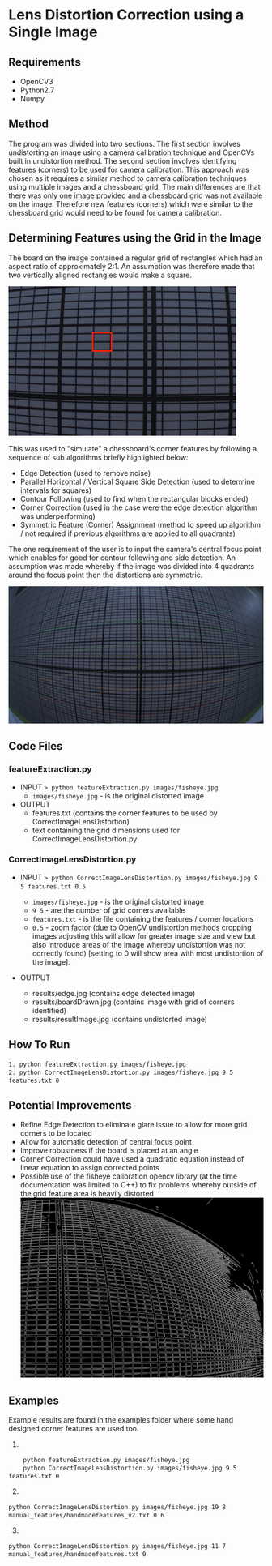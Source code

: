 # Lens Distortion Correction using a Single Image

## Requirements

- OpenCV3
- Python2.7
- Numpy

## Method

The program was divided into two sections. The first section involves undistorting an image using a camera calibration technique and OpenCVs built in undistortion method. The second section involves identifying features (corners) to be used for camera calibration.
This approach was chosen as it requires a similar method to camera calibration techniques using multiple images and a chessboard grid. The main differences are that there was only one image provided and a chessboard grid was not available on the image. Therefore new features (corners) which were similar to the chessboard grid would need to be found for camera calibration.

## Determining Features using the Grid in the Image

The board on the image contained a regular grid of rectangles which had an aspect ratio of approximately 2:1. An assumption was therefore made that two vertically aligned rectangles would make a square.

![Square Example](/imgSrc/squareExample.png?raw=true "Example Square")

This was used to "simulate" a chessboard's corner features by following a sequence of sub algorithms briefly highlighted below:
- Edge Detection (used to remove noise)
- Parallel Horizontal / Vertical Square Side Detection (used to determine intervals for squares)
- Contour Following (used to find when the rectangular blocks ended)
- Corner Correction (used in the case were the edge detection algorithm was underperforming)
- Symmetric Feature (Corner) Assignment (method to speed up algorithm / not required if previous algorithms are applied to all quadrants)

The one requirement of the user is to input the camera's central focus point which enables for good for contour following and side detection. An assumption was made whereby if the image was divided into 4 quadrants around the focus point then the distortions are symmetric.

![Board Example](/imgSrc/boardExample.png?raw=true "Example Grid Board")

## Code Files

### featureExtraction.py
* INPUT    `> python featureExtraction.py images/fisheye.jpg`
  * `images/fisheye.jpg` - is the original distorted image
* OUTPUT 
  * features.txt (contains the corner features to be used by CorrectImageLensDistortion)
  * text containing the grid dimensions used for CorrectImageLensDistortion.py

### CorrectImageLensDistortion.py
* INPUT    `> python CorrectImageLensDistortion.py images/fisheye.jpg 9 5 features.txt 0.5`
  * `images/fisheye.jpg` - is the original distorted image
  * `9 5` - are the number of grid corners available
  * `features.txt` - is the file containing the features / corner locations
  * `0.5` - zoom factor (due to OpenCV undistortion methods cropping images adjusting this will allow for greater image size and view but also introduce areas of the image whereby undistortion was not correctly found) [setting to 0 will show area with most undistortion of the image].

* OUTPUT 
  * results/edge.jpg (contains edge detected image)
  * results/boardDrawn.jpg (contains image with grid of corners identified)
  * results/resultImage.jpg (contains undistorted image)

## How To Run

```
1. python featureExtraction.py images/fisheye.jpg
2. python CorrectImageLensDistortion.py images/fisheye.jpg 9 5 features.txt 0
```

## Potential Improvements
- Refine Edge Detection to eliminate glare issue to allow for more grid corners to be located
- Allow for automatic detection of central focus point
- Improve robustness if the board is placed at an angle
- Corner Correction could have used a quadratic equation instead of linear equation to assign corrected points
- Possible use of the fisheye calibration opencv library (at the time documentation was limited to C++) to fix problems whereby outside of the grid feature area is heavily distorted
![Glare Example](/imgSrc/glareExample.png?raw=true "Example Glare")

## Examples

Example results are found in the examples folder where some hand designed corner features are used too.

1. 	
```
	python featureExtraction.py images/fisheye.jpg
	python CorrectImageLensDistortion.py images/fisheye.jpg 9 5 features.txt 0
```
2. 
```
python CorrectImageLensDistortion.py images/fisheye.jpg 19 8 manual_features/handmadefeatures_v2.txt 0.6
```
3.
```
python CorrectImageLensDistortion.py images/fisheye.jpg 11 7 manual_features/handmadefeatures.txt 0
```